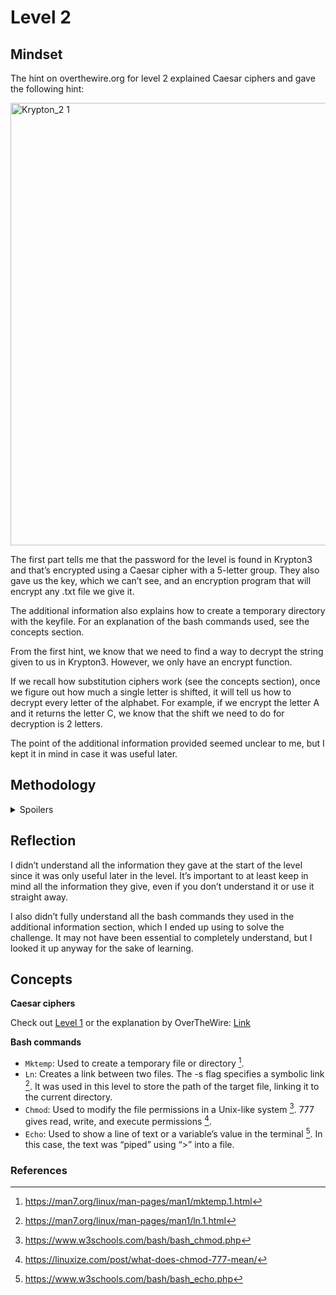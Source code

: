 # Level 2

## Mindset
The hint on overthewire.org for level 2 explained Caesar ciphers and gave the following hint: 

<img width="1491" height="708" alt="Krypton_2 1" src="https://github.com/user-attachments/assets/1759bf02-bbb7-4c11-836e-900df396bf1e" />

The first part tells me that the password for the level is found in Krypton3 and that’s encrypted using a Caesar cipher with a 5-letter group. They also gave us the key, which we can’t see, and an encryption program that will encrypt any .txt file we give it.

The additional information also explains how to create a temporary directory with the keyfile. For an explanation of the bash commands used, see the concepts section. 

From the first hint, we know that we need to find a way to decrypt the string given to us in Krypton3. However, we only have an encrypt function. 

If we recall how substitution ciphers work (see the concepts section), once we figure out how much a single letter is shifted, it will tell us how to decrypt every letter of the alphabet. For example, if we encrypt the letter A and it returns the letter C, we know that the shift we need to do for decryption is 2 letters.

The point of the additional information provided seemed unclear to me, but I kept it in mind in case it was useful later. 


## Methodology
<details>
<summary>Spoilers</summary>



I followed the same method I used in level one to connect to and view the challenge, except the username was changed to krypton2, and the password was from level 1. 
> Note that if you try and access the level 2 information with a level 1 login, you won’t have permission to view the level 2 files.

From there, I had a look at the files in the krypton2 directory, which included README, encrypt, keyfile.dat, and krypton3. I then checked the contents of each file using the cat command.

The README was the same as the hint on overthewire.org, and the keyfile.dat could not be accessed. The krypton3 file had the string “OMQEMDUEQMEK” and the encrypted file showed this: 

<img width="1603" height="263" alt="Krypton_2 2" src="https://github.com/user-attachments/assets/0164c70d-f4ea-4fab-b923-4d850cca6443" />

This didn't seem to have anything useful, so I moved on.

I wanted to try to encrypt a file using the encrypt program they gave us. To do this, I tried creating a file with an echo command that piped some letters into a file. However, I got a denied error. This meant that users couldn’t create files in this directory, which is when I remembered the additional information they gave us on how to create a temporary directory. So I used the following commands:

<img width="591" height="148" alt="Krypton_2 3" src="https://github.com/user-attachments/assets/76951dc5-81eb-4c2a-9699-5448fc220b6e" />

Using this temporary directory, I created the file test.txt with some letters that I could encrypt and used the encrypt program supplied to encrypt the test.txt file. 

<img width="750" height="296" alt="image" src="https://github.com/user-attachments/assets/2ba13c7b-6e8b-4bcb-bc6e-e36bbb5c22d5" />

I tried using the encrypt program directly from the temporary directory, but that didn’t work. So, I looked back at the hint and used the code from there. Note that the encrypt function only works if the key file is in the same directory as the text to be encrypted. 

After using the cat ciphertext to view what was in the file, I saw that it printed MMM.

This means the Caesar cipher we were looking at shifted AAA to MMM, which is a shift of 12 positions to encode. Therefore, to decode, you can either shift back 12 characters or shift forward 26 – 12 = 14. 

To solve this for the string we got from krypton3, you can do this manually or use CyberChef.

> Note that CyberChef does not have a dedicated operation for the Caesar cipher, so use ROT13 and set the amount, which is 14 in this case.

<img width="786" height="567" alt="image" src="https://github.com/user-attachments/assets/45f00865-3c48-4ff1-b1ba-768e9518af4a" />

So, our flag is CAESARISEASY. 

</details>

## Reflection

I didn’t understand all the information they gave at the start of the level since it was only useful later in the level. It’s important to at least keep in mind all the information they give, even if you don’t understand it or use it straight away. 

I also didn’t fully understand all the bash commands they used in the additional information section, which I ended up using to solve the challenge. It may not have been essential to completely understand, but I looked it up anyway for the sake of learning.

## Concepts

**Caesar ciphers**

Check out [Level 1](https://github.com/BonoBono747/Comp6841-Project/blob/main/Krypton/Level-1.md#concepts) 
or the explanation by OverTheWire: 
[Link](https://overthewire.org/wargames/krypton/krypton2.html)

**Bash commands**  
+ `Mktemp`: Used to create a temporary file or directory [^1].  
+ `Ln`: Creates a link between two files. The -s flag specifies a symbolic link [^2]. It was used in this level to store the path of the target file, linking it to the current directory.  
+ `Chmod`: Used to modify the file permissions in a Unix-like system [^3]. 777 gives read, write, and execute permissions [^4].   
+ `Echo`: Used to show a line of text or a variable’s value in the terminal [^5]. In this case, the text was “piped” using “>” into a file.   


### References
[^1]: https://man7.org/linux/man-pages/man1/mktemp.1.html
[^2]: https://man7.org/linux/man-pages/man1/ln.1.html
[^3]: https://www.w3schools.com/bash/bash_chmod.php
[^4]: https://linuxize.com/post/what-does-chmod-777-mean/
[^5]: https://www.w3schools.com/bash/bash_echo.php
